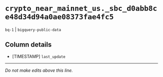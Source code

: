 # `crypto_near_mainnet_us._sbc_d0abb8ce48d34d94a0ae08373fae4fc5`
`bq-1` | `bigquery-public-data`

## Column details
* [TIMESTAMP] `last_update`

-------------------------------------------------------------------------------
*Do not make edits above this line.*
